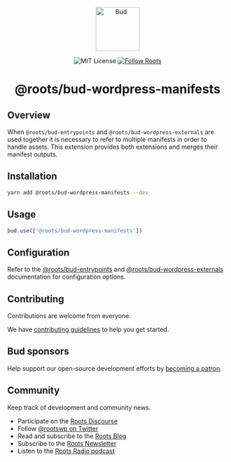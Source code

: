 <p align="center">
  <img alt="Bud" src="https://cdn.roots.io/app/uploads/logo-bud.svg" height="100">
</p>

<p align="center">
  <img alt="MIT License" src="https://img.shields.io/github/license/roots/bud?color=%23525ddc&style=flat-square">
  <a href="https://twitter.com/rootswp">
    <img alt="Follow Roots" src="https://img.shields.io/twitter/follow/rootswp.svg?style=flat-square&color=1da1f2" />
  </a>
</p>

<h1 align="center">
  <strong>@roots/bud-wordpress-manifests</strong>
</h1>

## Overview

When `@roots/bud-entrypoints` and `@roots/bud-wordpress-externals` are used together it is necessary to refer to multiple manifests in order to handle assets. This extension provides both extensions and merges their manifest outputs.

## Installation

```sh
yarn add @roots/bud-wordpress-manifests --dev
```

## Usage

```js
bud.use(['@roots/bud-wordpress-manifests'])
```

## Configuration

Refer to the [@roots/bud-entrypoints](https://github.com/roots/bud/tree/stable/bud-entrypoints) and [@roots/bud-wordpress-externals](https://github.com/roots/bud/tree/stable/bud-wordpress-externals) documentation for configuration options.

## Contributing

Contributions are welcome from everyone.

We have [contributing guidelines](https://github.com/roots/guidelines/blob/master/CONTRIBUTING.md) to help you get started.

## Bud sponsors

Help support our open-source development efforts by [becoming a patron](https://www.patreon.com/rootsdev).

## Community

Keep track of development and community news.

- Participate on the [Roots Discourse](https://discourse.roots.io/)
- Follow [@rootswp on Twitter](https://twitter.com/rootswp)
- Read and subscribe to the [Roots Blog](https://roots.io/blog/)
- Subscribe to the [Roots Newsletter](https://roots.io/subscribe/)
- Listen to the [Roots Radio podcast](https://roots.io/podcast/)
